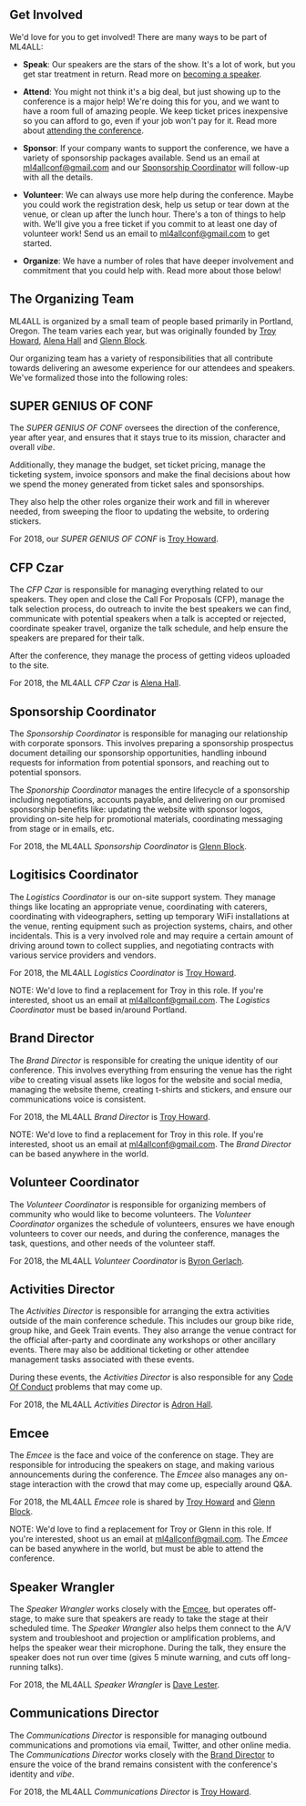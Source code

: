 Get Involved
------------

We'd love for you to get involved! There are many ways to be part of ML4ALL:

- **Speak**: Our speakers are the stars of the show. It's a lot of work, but you get star treatment in return. Read more on [becoming a speaker][speak].

- **Attend**: You might not think it's a big deal, but just showing up to the conference is a major help! We're doing this for you, and we want to have a room full of amazing people. We keep ticket prices inexpensive so you can afford to go, even if your job won't pay for it. Read more about [attending the conference][attend].

- **Sponsor**: If your company wants to support the conference, we have a variety of sponsorship packages available. Send us an email at [ml4allconf@gmail.com] and our [Sponsorship Coordinator](#sponsorship-coordinator) will follow-up with all the details.

- **Volunteer**: We can always use more help during the conference. Maybe you could work the registration desk, help us setup or tear down at the venue, or clean up after the lunch hour. There's a ton of things to help with. We'll give you a free ticket if you commit to at least one day of volunteer work! Send us an email to [ml4allconf@gmail.com] to get started.

- **Organize**: We have a number of roles that have deeper involvement and commitment that you could help with. Read more about those below!


The Organizing Team
-------------------

ML4ALL is organized by a small team of people based primarily in Portland, Oregon. The team varies each year, but was originally founded by [Troy Howard], [Alena Hall] and [Glenn Block].

Our organizing team has a variety of responsibilities that all contribute towards delivering an awesome experience for our attendees and speakers. We've formalized those into the following roles:


## SUPER GENIUS OF CONF

The *SUPER GENIUS OF CONF* oversees the direction of the conference, year after year, and ensures that it stays true to its mission, character and overall *vibe*.

Additionally, they manage the budget, set ticket pricing, manage the ticketing system, invoice sponsors and make the final decisions about how we spend the money generated from ticket sales and sponsorships.

They also help the other roles organize their work and fill in wherever needed, from sweeping the floor to updating the website, to ordering stickers.

For 2018, our *SUPER GENIUS OF CONF* is [Troy Howard].


## CFP Czar

The *CFP Czar* is responsible for managing everything related to our speakers. They open and close the Call For Proposals (CFP), manage the talk selection process, do outreach to invite the best speakers we can find, communicate with potential speakers when a talk is accepted or rejected, coordinate speaker travel, organize the talk schedule, and help ensure the speakers are prepared for their talk.

After the conference, they manage the process of getting videos uploaded to the site.

For 2018, the ML4ALL *CFP Czar* is [Alena Hall].


## Sponsorship Coordinator

The *Sponsorship Coordinator* is responsible for managing our relationship with corporate sponsors. This involves preparing a sponsorship prospectus document detailing our sponsorship opportunities, handling inbound requests for information from potential sponsors, and reaching out to potential sponsors.

The *Sponorship Coordinator* manages the entire lifecycle of a sponsorship including negotiations, accounts payable, and delivering on our promised sponsorship benefits like: updating the website with sponsor logos, providing on-site help for promotional materials, coordinating messaging from stage or in emails, etc.

For 2018, the ML4ALL *Sponsorship Coordinator* is [Glenn Block].


## Logitisics Coordinator

The *Logistics Coordinator* is our on-site support system. They manage things like locating an appropriate venue, coordinating with caterers, coordinating with videographers, setting up temporary WiFi installations at the venue, renting equipment such as projection systems, chairs, and other incidentals. This is a very involved role and may require a certain amount of driving around town to collect supplies, and negotiating contracts with various service providers and vendors.

For 2018, the ML4ALL *Logistics Coordinator* is [Troy Howard].

NOTE: We'd love to find a replacement for Troy in this role. If you're interested, shoot us an email at [ml4allconf@gmail.com]. The *Logistics Coordinator* must be based in/around Portland.


## Brand Director

The *Brand Director* is responsible for creating the unique identity of our conference. This involves everything from ensuring the venue has the right *vibe* to creating visual assets like logos for the website and social media, managing the website theme, creating t-shirts and stickers, and ensure our communications voice is consistent.

For 2018, the ML4ALL *Brand Director* is [Troy Howard].

NOTE: We'd love to find a replacement for Troy in this role. If you're interested, shoot us an email at [ml4allconf@gmail.com]. The *Brand Director* can be based anywhere in the world.


## Volunteer Coordinator

The *Volunteer Coordinator* is responsible for organizing members of community who would like to become volunteers. The *Volunteer Coordinator* organizes the schedule of volunteers, ensures we have enough volunteers to cover our needs, and during the conference, manages the task, questions, and other needs of the volunteer staff.

For 2018, the ML4ALL *Volunteer Coordinator* is [Byron Gerlach].


## Activities Director

The *Activities Director* is responsible for arranging the extra activities outside of the main conference schedule. This includes our group bike ride, group hike, and Geek Train events. They also arrange the venue contract for the official after-party and coordinate any workshops or other ancillary events. There may also be additional ticketing or other attendee management tasks associated with these events.

During these events, the *Activities Director* is also responsible for any [Code Of Conduct] problems that may come up.

For 2018, the ML4ALL *Activities Director* is [Adron Hall].


## Emcee

The *Emcee* is the face and voice of the conference on stage. They are responsible for introducing the speakers on stage, and making various announcements during the conference. The *Emcee* also manages any on-stage interaction with the crowd that may come up, especially around Q&A.

For 2018, the ML4ALL *Emcee* role is shared by [Troy Howard] and [Glenn Block].

NOTE: We'd love to find a replacement for Troy or Glenn in this role. If you're interested, shoot us an email at [ml4allconf@gmail.com]. The *Emcee* can be based anywhere in the world, but must be able to attend the conference.

## Speaker Wrangler

The *Speaker Wrangler* works closely with the [Emcee](#emcee), but operates off-stage, to make sure that speakers are ready to take the stage at their scheduled time. The *Speaker Wrangler* also helps them connect to the A/V system and troubleshoot and projection or amplification problems, and helps the speaker wear their microphone. During the talk, they ensure the speaker does not run over time (gives 5 minute warning, and cuts off long-running talks).

For 2018, the ML4ALL *Speaker Wrangler* is [Dave Lester].


## Communications Director

The *Communications Director* is responsible for managing outbound communications and promotions via email, Twitter, and other online media. The *Communications Director* works closely with the [Brand Director](#brand-director) to ensure the voice of the brand remains consistent with the conference's identity and *vibe*.

For 2018, the ML4ALL *Communications Director* is [Troy Howard].

[attend]: attend.html
[ml4allconf@gmail.com]: mailto:ml4allconf@gmail.com
[speak]: speak.html
[Troy Howard]: http://twitter.com/thoward37 "Troy Howard"
[Adron Hall]: http://twitter.com/adron "Adron Hall"
[Glenn Block]: http://twitter.com/gblock "Glenn Block"
[Alena Hall]: http://twitter.com/lenadroid "Alena Hall"
[Byron Gerlach]: http://twitter.com/byrongerlach "Byron Gerlach"
[Dave Lester]: http://twitter.com/davelester "Dave Lester"
[code of conduct]: code-of-conduct.html "Code of Conduct"